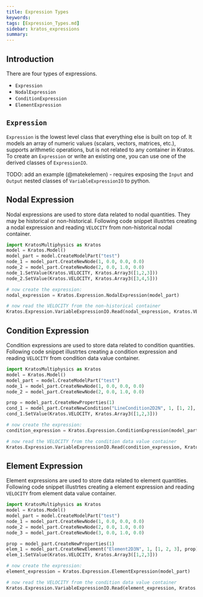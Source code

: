 ```yaml
---
title: Expression Types
keywords: 
tags: [Expression_Types.md]
sidebar: kratos_expressions
summary: 
---
```


## Introduction

There are four types of expressions.
* `Expression`
* `NodalExpression`
* `ConditionExpression`
* `ElementExpression`

## `Expression`

`Expression` is the lowest level class that everything else is built on top of. It models an array of numeric values (scalars, vectors, matrices, etc.), supports arithmetic operations, but is not related to any container in Kratos. To create an `Expression` or write an existing one, you can use one of the derived classes of `ExpressionIO`.

TODO: add an example (@matekelemen) - requires exposing the `Input` and `Output` nested classes of `VariableExpressionIO` to python.


## Nodal Expression

Nodal expressions are used to store data related to nodal quantities. They may be historical or non-historical. Following code snippet illustrtes creating a nodal expression
and reading ```VELOCITY``` from non-historical nodal container.
```python
import KratosMultiphysics as Kratos
model = Kratos.Model()
model_part = model.CreateModelPart("test")
node_1 = model_part.CreateNewNode(1, 0.0, 0.0, 0.0)
node_2 = model_part.CreateNewNode(2, 0.0, 1.0, 0.0)
node_1.SetValue(Kratos.VELOCITY, Kratos.Array3([1,2,3]))
node_2.SetValue(Kratos.VELOCITY, Kratos.Array3([3,4,5]))

# now create the expression:
nodal_expression = Kratos.Expression.NodalExpression(model_part)

# now read the VELOCITY from the non-historical container
Kratos.Expression.VariableExpressionIO.Read(nodal_expression, Kratos.VELOCITY, False)
```

## Condition Expression

Condition expressions are used to store data related to condition quantities. Following code snippet illustrtes creating a condition expression
and reading ```VELOCITY``` from condition data value container.
```python
import KratosMultiphysics as Kratos
model = Kratos.Model()
model_part = model.CreateModelPart("test")
node_1 = model_part.CreateNewNode(1, 0.0, 0.0, 0.0)
node_2 = model_part.CreateNewNode(2, 0.0, 1.0, 0.0)

prop = model_part.CreateNewProperties(1)
cond_1 = model_part.CreateNewCondition("LineCondition2D2N", 1, [1, 2], prop)
cond_1.SetValue(Kratos.VELOCITY, Kratos.Array3([1,2,3]))

# now create the expression:
condition_expression = Kratos.Expression.ConditionExpression(model_part)

# now read the VELOCITY from the condition data value container
Kratos.Expression.VariableExpressionIO.Read(condition_expression, Kratos.VELOCITY)
```

## Element Expression

Element expressions are used to store data related to element quantities. Following code snippet illustrtes creating a element expression
and reading ```VELOCITY``` from element data value container.
```python
import KratosMultiphysics as Kratos
model = Kratos.Model()
model_part = model.CreateModelPart("test")
node_1 = model_part.CreateNewNode(1, 0.0, 0.0, 0.0)
node_2 = model_part.CreateNewNode(2, 0.0, 1.0, 0.0)
node_3 = model_part.CreateNewNode(3, 0.0, 1.0, 0.0)

prop = model_part.CreateNewProperties(1)
elem_1 = model_part.CreateNewElement("Element2D3N", 1, [1, 2, 3], prop)
elem_1.SetValue(Kratos.VELOCITY, Kratos.Array3([1,2,3]))

# now create the expression:
element_expression = Kratos.Expression.ElementExpression(model_part)

# now read the VELOCITY from the condition data value container
Kratos.Expression.VariableExpressionIO.Read(element_expression, Kratos.VELOCITY)
```
